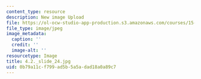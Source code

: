 ```yaml
---
content_type: resource
description: New image Upload
file: https://ol-ocw-studio-app-production.s3.amazonaws.com/courses/15-s21-nuts-and-bolts-of-business-plans-january-iap-2014/0b79a11cf799ad5b5a5adad18a0a89c7_4.2._slide_24.jpg
file_type: image/jpeg
image_metadata:
  caption: ''
  credit: ''
  image-alt: ''
resourcetype: Image
title: 4.2._slide_24.jpg
uid: 0b79a11c-f799-ad5b-5a5a-dad18a0a89c7
---
```

